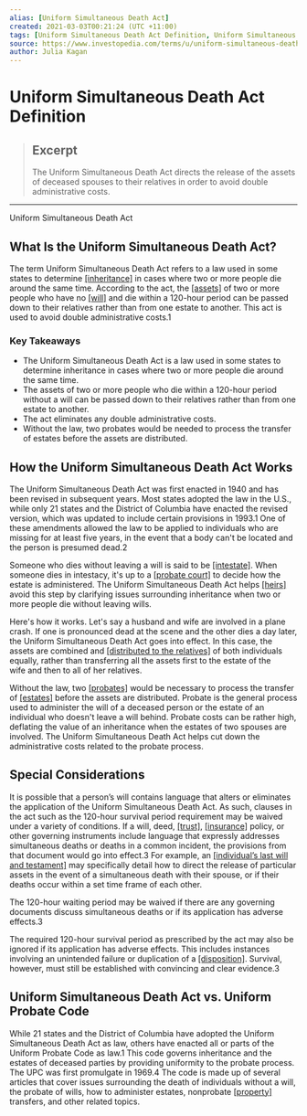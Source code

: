 ```yaml
---
alias: [Uniform Simultaneous Death Act]
created: 2021-03-03T00:21:24 (UTC +11:00)
tags: [Uniform Simultaneous Death Act Definition, Uniform Simultaneous Death Act]
source: https://www.investopedia.com/terms/u/uniform-simultaneous-death-act.asp
author: Julia Kagan
---
```


# Uniform Simultaneous Death Act Definition

> ## Excerpt
> The Uniform Simultaneous Death Act directs the release of the assets of deceased spouses to their relatives in order to avoid double administrative costs.

---

Uniform Simultaneous Death Act
## What Is the Uniform Simultaneous Death Act?

The term Uniform Simultaneous Death Act refers to a law used in some states to determine [[inheritance]](https://www.investopedia.com/terms/i/inheritance.asp) in cases where two or more people die around the same time. According to the act, the [[assets]](https://www.investopedia.com/terms/a/asset.asp) of two or more people who have no [[will]](https://www.investopedia.com/terms/w/will.asp) and die within a 120-hour period can be passed down to their relatives rather than from one estate to another. This act is used to avoid double administrative costs.1

### Key Takeaways

-   The Uniform Simultaneous Death Act is a law used in some states to determine inheritance in cases where two or more people die around the same time.
-   The assets of two or more people who die within a 120-hour period without a will can be passed down to their relatives rather than from one estate to another.
-   The act eliminates any double administrative costs.
-   Without the law, two probates would be needed to process the transfer of estates before the assets are distributed.

## How the Uniform Simultaneous Death Act Works

The Uniform Simultaneous Death Act was first enacted in 1940 and has been revised in subsequent years. Most states adopted the law in the U.S., while only 21 states and the District of Columbia have enacted the revised version, which was updated to include certain provisions in 1993.1 One of these amendments allowed the law to be applied to individuals who are missing for at least five years, in the event that a body can't be located and the person is presumed dead.2

Someone who dies without leaving a will is said to be [[intestate]](https://www.investopedia.com/terms/i/intestate.asp). When someone dies in intestacy, it's up to a [[probate court]](https://www.investopedia.com/terms/p/probate-court.asp) to decide how the estate is administered. The Uniform Simultaneous Death Act helps [[heirs]](https://www.investopedia.com/terms/h/heir.asp) avoid this step by clarifying issues surrounding inheritance when two or more people die without leaving wills.

Here's how it works. Let's say a husband and wife are involved in a plane crash. If one is pronounced dead at the scene and the other dies a day later, the Uniform Simultaneous Death Act goes into effect. In this case, the assets are combined and [[distributed to the relatives]](https://www.investopedia.com/terms/n/next-of-kin.asp) of both individuals equally, rather than transferring all the assets first to the estate of the wife and then to all of her relatives.

Without the law, two [[probates]](https://www.investopedia.com/terms/p/probate.asp) would be necessary to process the transfer of [[estates]](https://www.investopedia.com/terms/e/estate.asp) before the assets are distributed. Probate is the general process used to administer the will of a deceased person or the estate of an individual who doesn't leave a will behind. Probate costs can be rather high, deflating the value of an inheritance when the estates of two spouses are involved. The Uniform Simultaneous Death Act helps cut down the administrative costs related to the probate process.

## Special Considerations

It is possible that a person’s will contains language that alters or eliminates the application of the Uniform Simultaneous Death Act. As such, clauses in the act such as the 120-hour survival period requirement may be waived under a variety of conditions. If a will, deed, [[trust]](https://www.investopedia.com/terms/t/trust.asp), [[insurance]](https://www.investopedia.com/terms/i/insurance.asp) policy, or other governing instruments include language that expressly addresses simultaneous deaths or deaths in a common incident, the provisions from that document would go into effect.3 For example, an [[individual’s last will and testament]](https://www.investopedia.com/terms/l/last-will-and-testament.asp) may specifically detail how to direct the release of particular assets in the event of a simultaneous death with their spouse, or if their deaths occur within a set time frame of each other.

The 120-hour waiting period may be waived if there are any governing documents discuss simultaneous deaths or if its application has adverse effects.3

The required 120-hour survival period as prescribed by the act may also be ignored if its application has adverse effects. This includes instances involving an unintended failure or duplication of a [[disposition]](https://www.investopedia.com/terms/d/disposition.asp). Survival, however, must still be established with convincing and clear evidence.3

## Uniform Simultaneous Death Act vs. Uniform Probate Code

While 21 states and the District of Columbia have adopted the Uniform Simultaneous Death Act as law, others have enacted all or parts of the Uniform Probate Code as law.1 This code governs inheritance and the estates of deceased parties by providing uniformity to the probate process. The UPC was first promulgate in 1969.4 The code is made up of several articles that cover issues surrounding the death of individuals without a will, the probate of wills, how to administer estates, nonprobate [[property]](https://www.investopedia.com/terms/p/property.asp) transfers, and other related topics.
